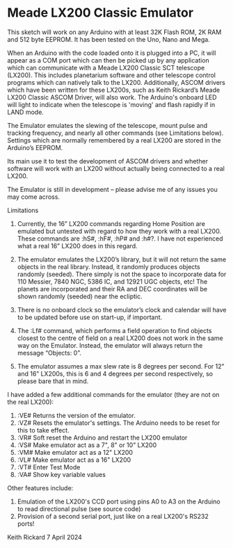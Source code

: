 # Meade LX200 Classic Emulator

This sketch will work on any Arduino with at least 32K Flash ROM, 2K RAM and 512 byte EEPROM.  It has been tested on the Uno, Nano and Mega.

When an Arduino with the code loaded onto it is plugged into a PC, it will appear as a COM port which can then be picked up by any application which can communicate with a Meade LX200 Classic SCT telescope (LX200).  This includes planetarium software and other telescope control programs which can natively talk to the LX200.  Additionally, ASCOM drivers which have been written for these LX200s, such as Keith Rickard’s Meade LX200 Classic ASCOM Driver, will also work.  The Arduino's onboard LED will light to indicate when the telescope is 'moving' and flash rapidly if in LAND mode.

The Emulator emulates the slewing of the telescope, mount pulse and tracking frequency, and nearly all other commands (see Limitations below).  Settings which are normally remembered by a real LX200 are stored in the Arduino’s EEPROM.

Its main use it to test the development of ASCOM drivers and whether software will work with an LX200 without actually being connected to a real LX200.

The Emulator is still in development – please advise me of any issues you may come across.

Limitations

1)	Currently, the 16” LX200 commands regarding Home Position are emulated but untested with regard to how they work with a real LX200.  These commands are :hS#, :hF#, :hP# and :h#?.  I have not experienced what a real 16” LX200 does in this regard.

2)	The emulator emulates the LX200’s library, but it will not return the same objects in the real library.  Instead, it randomly produces objects randomly (seeded).  There simply is not the space to incorporate data for 110 Messier, 7840 NGC, 5386 IC, and 12921 UGC objects, etc!  The planets are incorporated and their RA and DEC coordinates will be shown randomly (seeded) near the ecliptic.

3)	There is no onboard clock so the emulator’s clock and calendar will have to be updated before use on start-up, if important.

4)	The :Lf# command, which performs a field operation to find objects closest to the centre of field on a real LX200 does not work in the same way on the Emulator. Instead, the emulator will always return the message “Objects:  0”.

5)	The emulator assumes a max slew rate is 8 degrees per second.  For 12” and 16” LX200s, this is 6 and 4 degrees per second respectively, so please bare that in mind.

I have added a few additional commands for the emulator (they are not on the real LX200):

1)  :VE#    Returns the version of the emulator.
2)  :VZ#    Resets the emulator's settings.  The Arduino needs to be reset for this to take effect.
3)  :VR#    Soft reset the Arduino and restart the LX200 emulator
4)  :VS#    Make emulator act as a 7", 8" or 10" LX200
5)  :VM#    Make emulator act as a 12" LX200
6)  :VL#    Make emulator act as a 16" LX200
7)  :VT#    Enter Test Mode
8)  :VA#    Show key variable values

Other features include:

1) Emulation of the LX200's CCD port using pins A0 to A3 on the Arduino to read directional pulse (see source code)
2) Provision of a second serial port, just like on a real LX200's RS232 ports!

Keith Rickard
7 April 2024
